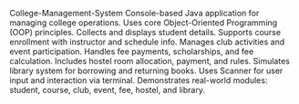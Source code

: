 College-Management-System
Console-based Java application for managing college operations.
Uses core Object-Oriented Programming (OOP) principles.
Collects and displays student details.
Supports course enrollment with instructor and schedule info.
Manages club activities and event participation.
Handles fee payments, scholarships, and fee calculation.
Includes hostel room allocation, payment, and rules.
Simulates library system for borrowing and returning books.
Uses Scanner for user input and interaction via terminal.
Demonstrates real-world modules: student, course, club, event, fee, hostel, and library.
